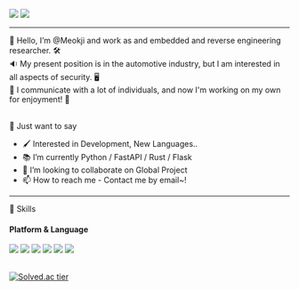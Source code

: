 <a href="https://github.com/Meokji" target="_blank"><img src="https://img.shields.io/badge/Meokji-red?style=for-the-badge&logo=github&logoColor=181717"/></a>
<a href="meokji.kim@gmail.com" target="_blank"><img src="https://img.shields.io/badge/GMAIL-informational?style=for-the-badge&logo=gmail&logoColor=EA4335"/></a>
<hr/>
👋 Hello, I’m @Meokji and work as and embedded and reverse engineering researcher. 🛠 <br>
🔉 My present position is in the automotive industry, but I am interested in all aspects of security. 🖥 <br>
👀 I communicate with a lot of individuals, and now I'm working on my own for enjoyment! 🌱 <br>
<br>

🧸 Just want to say
- 🖌 Interested in Development, New Languages.. <br>
- 📚 I’m currently Python / FastAPI / Rust / Flask <br>
- 💞️ I’m looking to collaborate on Global Project <br>
- 📫 How to reach me - Contact me by email~!
<hr/>
💪 Skills <br>
<h4>Platform & Language</h4> 
<a href="#" target="_blank"><img src="https://img.shields.io/badge/C-696969?style=plastic&logo=c&logoColor=A8B9CC"/></a>
<a href="#" target="_blank"><img src="https://img.shields.io/badge/C++-5F9EA0?style=plastic&logo=cplusplus&logoColor=00599C"/></a>
<a href="#" target="_blank"><img src="https://img.shields.io/badge/Python-483D8B?style=plastic&logo=python&logoColor=3776AB"/></a>
<a href="#" target="_blank"><img src="https://img.shields.io/badge/FastAPI-F5F5DC?style=plastic&logo=FastAPI&logoColor=009688"/></a>
<a href="#" target="_blank"><img src="https://img.shields.io/badge/Rust-white?style=plastic&logo=Rust&logoColor=000000"/></a>
<a href="#" target="_blank"><img src="https://img.shields.io/badge/Flask-DB7093?style=plastic&logo=Flask&logoColor=000000"/></a>

<br>
<br>

[![Solved.ac tier](http://mazassumnida.wtf/api/v2/generate_badge?boj=junskim8)](https://solved.ac/junskim8)

<!---
Meokji/Meokji is a ✨ special ✨ repository because its `README.md` (this file) appears on your GitHub profile.
You can click the Preview link to take a look at your changes.
--->
